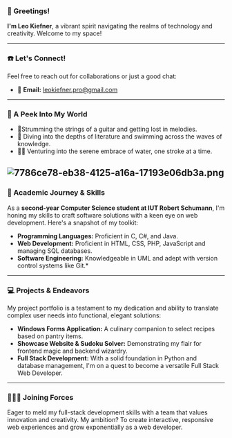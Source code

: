 ### 👋 Greetings!

**I'm Leo Kiefner**, a vibrant spirit navigating the realms of technology and creativity. Welcome to my space!

---

### ☎️ Let's Connect!

Feel free to reach out for collaborations or just a good chat:
- 📧 **Email:** leokiefner.pro@gmail.com

---

### 🌱 A Peek Into My World

- 🎸Strumming the strings of a guitar and getting lost in melodies.
- 📖 Diving into the depths of literature and swimming across the waves of knowledge.
- 🏊‍♂ ️Venturing into the serene embrace of water, one stroke at a time.

![7786ce78-eb38-4125-a16a-17193e06db3a.png](..%2F..%2FDownloads%2F7786ce78-eb38-4125-a16a-17193e06db3a.png)
---

### 📖 Academic Journey & Skills

As a **second-year Computer Science student at IUT Robert Schumann**, I'm honing my skills to craft software solutions with a keen eye on web development. Here's a snapshot of my toolkit:

- **Programming Languages:** Proficient in C, C#, and Java.
- **Web Development:** Proficient in HTML, CSS, PHP, JavaScript and managing SQL databases.
- **Software Engineering:** Knowledgeable in UML and adept with version control systems like Git.*
---

### 💻 Projects & Endeavors

My project portfolio is a testament to my dedication and ability to translate complex user needs into functional, elegant solutions:

- **Windows Forms Application:** A culinary companion to select recipes based on pantry items.
- **Showcase Website & Sudoku Solver:** Demonstrating my flair for frontend magic and backend wizardry.
- **Full Stack Development:** With a solid foundation in Python and database management, I'm on a quest to become a versatile Full Stack Web Developer.

---

### 🧑‍🤝‍🧑 Joining Forces

Eager to meld my full-stack development skills with a team that values innovation and creativity. My ambition? To create interactive, responsive web experiences and grow exponentially as a web developer.



